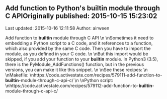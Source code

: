 ## Add function to Python's __builtin__ module through C APIOriginally published: 2015-10-15 15:23:02 
Last updated: 2015-10-16 12:11:58 
Author: airween  
 
Add function to __builtin__ module through C API\n\nSometimes it need to embedding a Python script to a C code, and it references to a function, which also provided by the same C code. Then you have to import the module, as you defined in your C code.\n\nBut this import would be skipped, if you add your function to your __builtin__ module. In Python3 (3.5), there is the PyModule_AddFunctions() function, but in the previous versions, you can make it like this snippet.\n\nSee these recipes:\n\nMakefile:\nhttps://code.activestate.com/recipes/579111-add-function-to-__builtin__-module-through-c-api-c/\n\nPython script:\nhttps://code.activestate.com/recipes/579112-add-function-to-__builtin__-module-through-c-api-c/